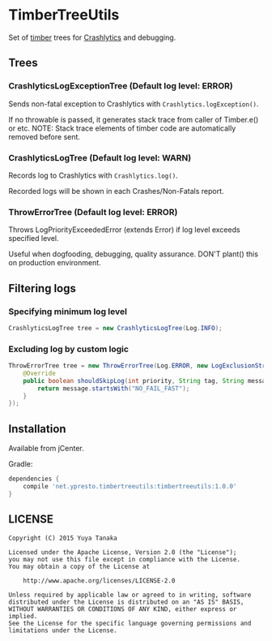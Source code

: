 TimberTreeUtils
===============

Set of [timber](https://github.com/JakeWharton/timber) trees for
[Crashlytics](https://fabric.io/kits/android/crashlytics) and debugging.


Trees
----

### CrashlyticsLogExceptionTree (Default log level: ERROR)

Sends non-fatal exception to Crashlytics with `Crashlytics.logException()`.

If no throwable is passed, it generates stack trace from caller of Timber.e() or etc.
NOTE: Stack trace elements of timber code are automatically removed before sent.

### CrashlyticsLogTree (Default log level: WARN)

Records log to Crashlytics with `Crashlytics.log()`.

Recorded logs will be shown in each Crashes/Non-Fatals report.

### ThrowErrorTree (Default log level: ERROR)

Throws LogPriorityExceededError (extends Error) if log level exceeds specified level.

Useful when dogfooding, debugging, quality assurance. DON'T plant() this on production environment.


Filtering logs
----

### Specifying minimum log level

```java
CrashlyticsLogTree tree = new CrashlyticsLogTree(Log.INFO);
```

### Excluding log by custom logic

```java
ThrowErrorTree tree = new ThrowErrorTree(Log.ERROR, new LogExclusionStrategy() {
    @Override
    public boolean shouldSkipLog(int priority, String tag, String message, Throwable t) {
        return message.startsWith("NO_FAIL_FAST");
    }
});
```


Installation
----

Available from jCenter.

Gradle:

```groovy
dependencies {
    compile 'net.ypresto.timbertreeutils:timbertreeutils:1.0.0'
}
```


LICENSE
----

```
Copyright (C) 2015 Yuya Tanaka

Licensed under the Apache License, Version 2.0 (the "License");
you may not use this file except in compliance with the License.
You may obtain a copy of the License at

    http://www.apache.org/licenses/LICENSE-2.0

Unless required by applicable law or agreed to in writing, software
distributed under the License is distributed on an "AS IS" BASIS,
WITHOUT WARRANTIES OR CONDITIONS OF ANY KIND, either express or implied.
See the License for the specific language governing permissions and
limitations under the License.
```
